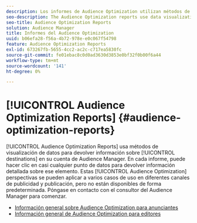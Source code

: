 ```yaml
---
description: Los informes de Audience Optimization utilizan métodos de visualización de datos para devolver información sobre los destinos de su cuenta de Audience Manager. En cada informe, puede hacer clic en casi cualquier punto de datos para devolver información detallada sobre ese elemento. Estas perspectivas del Audience Optimization pueden aplicarse a varios casos de uso en canales de publicidad y publicación, pero no están disponibles de forma predeterminada. Póngase en contacto con el consultor del Audience Manager para comenzar.
seo-description: The Audience Optimization reports use data visualization methods to return information on the destinations in your Audience Manager account. In each report, you can click on almost any data point to return detailed information about that item. These Audience Optimization insights can be applied to several use cases across advertising and publishing channels, but are not available by default. Contact your Audience Manager consultant to get started.
seo-title: Audience Optimization Reports
solution: Audience Manager
title: Informes del Audience Optimization
uuid: b06efa28-f56a-4b72-978e-e0c067f54798
feature: Audience Optimization Reports
exl-id: 673267fb-5655-4cc2-ac2c-c717ea5830fc
source-git-commit: fe01ebac8c0d0ad3630d3853e0bf32f0b00f6a44
workflow-type: tm+mt
source-wordcount: '141'
ht-degree: 0%

---
```


# [!UICONTROL Audience Optimization Reports] {#audience-optimization-reports}

[!UICONTROL Audience Optimization Reports] usa métodos de visualización de datos para devolver información sobre [!UICONTROL destinations] en su cuenta de Audience Manager. En cada informe, puede hacer clic en casi cualquier punto de datos para devolver información detallada sobre ese elemento. Estas [!UICONTROL Audience Optimization] perspectivas se pueden aplicar a varios casos de uso en diferentes canales de publicidad y publicación, pero no están disponibles de forma predeterminada. Póngase en contacto con el consultor del Audience Manager para comenzar.

+ [Información general sobre Audience Optimization para anunciantes](aor-advertisers/aor-advertisers.md)
+ [Información general de Audience Optimization para editores](aor-publishers/aor-publishers.md)
